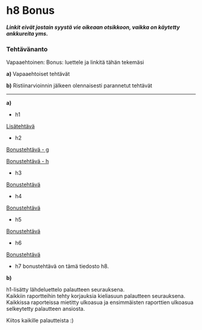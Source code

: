 # h8 Bonus  

***Linkit eivät jostain syystä vie oikeaan otsikkoon, vaikka on käytetty ankkureita yms.***   

### Tehtävänanto  
Vapaaehtoinen: Bonus: luettele ja linkitä tähän tekemäsi  

**a)** Vapaaehtoiset tehtävät  

**b)** Ristiinarvioinnin jälkeen olennaisesti parannetut tehtävät  

---  

**a)**  

- h1  

[Lisätehtävä](./h1%20-%20Linuxin%20asentaminen%20VirtualBoxiin.md#lisatehtava)  

- h2  

[Bonustehtävä - g](https://github.com/JoonaLindholm/linux-palvelimet/blob/main/h2%20-%20Linuxin%20komentokehote.md#g-analysoidaan-lokeja)

[Bonustehtävä - h](https://github.com/JoonaLindholm/linux-palvelimet/blob/main/h2%20-%20Linuxin%20komentokehote.md#h-micro-editorin-plugin)

- h3  

[Bonustehtävä](https://github.com/JoonaLindholm/linux-palvelimet/blob/main/h3%20-%20Hello%20web%20server.md#o-sama-tietokone-vastaamaan-kahdellla-eri-sivulla-kahdesta-eri-nimest%C3%A4)

- h4  

[Bonustehtävä](https://github.com/JoonaLindholm/linux-palvelimet/blob/main/h4%20-%20Maailma%20kuulee.md#e-vapaaehtoinen-laita-omalle-julkiselle-palvelimellesi-uusi-name-based-virtual-host)

- h5  

[Bonustehtävä](https://github.com/JoonaLindholm/linux-palvelimet/blob/main/h5%20-%20Nimekas.md#f-spf-ja-dmarc)  

- h6  

[Bonustehtävä](https://github.com/JoonaLindholm/linux-palvelimet/blob/main/h6%20-%20Salataampa.md#c-http-weppilomake-jossa-on-k%C3%A4ytt%C3%A4j%C3%A4tunnus-ja-salasana-sek%C3%A4-liikenteen-sieppaus)

- h7 bonustehtävä on tämä tiedosto h8.


**b)**  

h1-lisätty lähdeluettelo palautteen seurauksena.  
Kaikkiin raportteihin tehty korjauksia kieliasuun palautteen seurauksena.  
Kaikkissa raporteissa mietitty ulkoasua ja ensimmäisten raporttien ulkoasua selkeytetty palautteen ansiosta. 

Kiitos kaikille palautteista :)  

